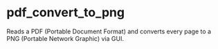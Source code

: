 # pdf_convert_to_png
Reads a PDF (Portable Document Format) and converts every page to a PNG (Portable Network Graphic) via GUI.
